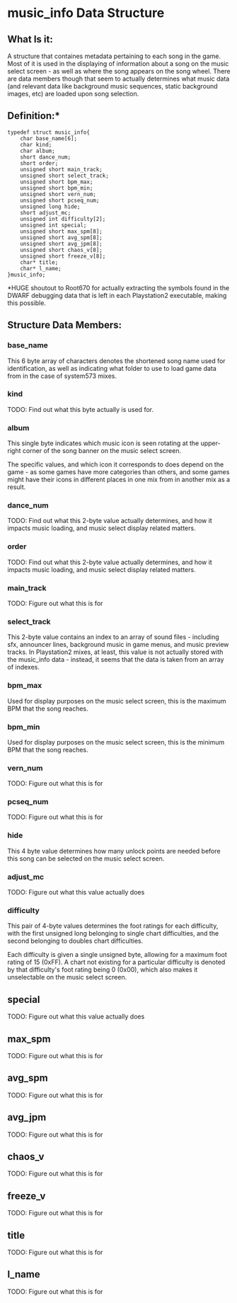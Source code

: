 # music_info Data Structure
## What Is it:
A structure that containes metadata pertaining to each song in the game.  Most of it is used in the displaying of information about a song on the music select screen - as well as where the song appears on the song wheel.  There are data members though that seem to actually determines what music data (and relevant data like background music sequences, static background images, etc) are loaded upon song selection.

## Definition:*
```
typedef struct music_info{
    char base_name[6];
    char kind;
    char album;
    short dance_num;
    short order;
    unsigned short main_track;
    unsigned short select_track;
    unsigned short bpm_max;
    unsigned short bpm_min;
    unsigned short vern_num;
    unsigned short pcseq_num;
    unsigned long hide;
    short adjust_mc;
    unsigned int difficulty[2];
    unsigned int special;
    unsigned short max_spm[8];
    unsigned short avg_spm[8];
    unsigned short avg_jpm[8];
    unsigned short chaos_v[8];
    unsigned short freeze_v[8];
    char* title;
    char* l_name;
}music_info;
```

*HUGE shoutout to Root670 for actually extracting the symbols found in the DWARF debugging 
data that is left in each Playstation2 executable, making this possible.

## Structure Data Members:
### base_name
This 6 byte array of characters denotes the shortened song name used for identification, as well as indicating what folder to use to load game data from in the case of system573 mixes.

### kind
TODO: Find out what this byte actually is used for.

### album
This single byte indicates which music icon is seen rotating at the upper-right corner of the song banner on the music select screen.

The specific values, and which icon it corresponds to does depend on the game - as some games have more categories than others, and some games might have their icons in different places in one mix from in another mix as a result.

### dance_num
TODO: Find out what this 2-byte value actually determines, and how it impacts music loading, and music select display related matters.

### order
TODO: Find out what this 2-byte value actually determines, and how it impacts music loading, and music select display related matters.

### main_track
TODO: Figure out what this is for

### select_track
This 2-byte value contains an index to an array of sound files - including sfx, announcer lines, background music in game menus, and
music preview tracks.  In Playstation2 mixes, at least, this value is not actually stored with the music_info data - instead, it seems 
that the data is taken from an array of indexes.

### bpm_max
Used for display purposes on the music select screen, this is the maximum BPM that the song reaches.

### bpm_min
Used for display purposes on the music select screen, this is the minimum BPM that the song reaches.

### vern_num
TODO: Figure out what this is for

### pcseq_num
TODO: Figure out what this is for

### hide
This 4 byte value determines how many unlock points are needed before this song can be selected on the music select screen.

### adjust_mc
TODO: Figure out what this value actually does

### difficulty
This pair of 4-byte values determines the foot ratings for each difficulty, with the first unsigned long belonging to single
chart difficulties, and the second belonging to doubles chart difficulties.

Each difficulty is given a single unsigned byte, allowing for a maximum foot rating of 15 (0xFF).  A chart not existing for a 
particular difficulty is denoted by that difficulty's foot rating being 0 (0x00), which also makes it unselectable on the music
select screen.

## special
TODO: Figure out what this value actually does

## max_spm
TODO: Figure out what this is for

## avg_spm
TODO: Figure out what this is for

## avg_jpm
TODO: Figure out what this is for

## chaos_v
TODO: Figure out what this is for

## freeze_v
TODO: Figure out what this is for

## title
TODO: Figure out what this is for

## l_name
TODO: Figure out what this is for
